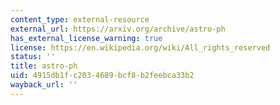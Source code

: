 ```yaml
---
content_type: external-resource
external_url: https://arxiv.org/archive/astro-ph
has_external_license_warning: true
license: https://en.wikipedia.org/wiki/All_rights_reserved
status: ''
title: astro-ph
uid: 4915db1f-c203-4689-bcf8-b2feebca33b2
wayback_url: ''
---
```

